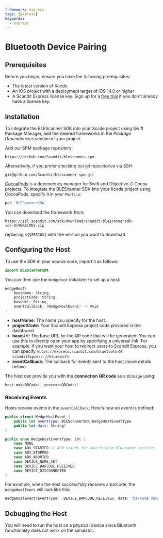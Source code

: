 ```yaml
---
framework: express
tags: [express]
keywords:
  - express
---
```


# Bluetooth Device Pairing

## Prerequisites

Before you begin, ensure you have the following prerequisites:

- The latest version of Xcode
- An iOS project with a deployment target of iOS 14.0 or higher
- A Scandit Express license key. Sign up for a [free trial](https://www.scandit.com/trial/) if you don't already have a license key.

## Installation

<Tabs groupId="installation">

<TabItem value="spm" label="Swift Package Manager" default>

To integrate the BLEScanner SDK into your Xcode project using Swift Package Manager, add the desired frameworks in the _Package Dependencies_ section of your project.

Add our SPM package repository:

```
https://github.com/Scandit/blescanner-spm
```

Alternatively, if you prefer checking out git repositories via SSH:

```
git@github.com:Scandit/blescanner-spm.git
```
</TabItem>

<TabItem value="cocoapods" label="CocoaPods">

[CocoaPods](https://cocoapods.org/) is a dependency manager for Swift and Objective-C Cocoa projects. To integrate the BLEScanner SDK into your Xcode project using CocoaPods, specify it in your `Podfile`:

```ruby
pod 'BLEScannerSDK'
```

</TabItem>

<TabItem value="manual" label="Add Manually">

You can download the framework from:
```
https://ssl.scandit.com/sdk/download/scandit-blescannersdk-ios-${VERSION}.zip
```
replacing `${VERSION}` with the version you want to download.

</TabItem>

</Tabs>

## Configuring the Host

To use the SDK in your source code, import it as follows:

```swift
import BLEScannerSDK
```

You can then use the `WedgeHost` initializer to set up a host:

```swift
WedgeHost(
    hostName: String,
    projectCode: String,
    baseUrl: String,
    eventCallback: (WedgeHostEvent) -> Void
)
```

- **hostName:** The name you specify for the host.
- **projectCode:** Your Scandit Express project code provided in the dashboard.
- **baseUrl:** The base URL for the QR code that will be generated. You can use this to directly open your app by specifying a universal link. For example, if you want your host to redirect users to Scandit Express, you can specify `https://express.scandit.com/bluetooth` or `scanditExpress://bluetooth`.
- **eventCallback:** The callback for events sent to the host (more details below).

The host can provide you with the **connection QR code** as a `UIImage` using:

```swift
host.makeQRCode().generateQRCode()
```

### Receiving Events

Hosts receive events in the `eventCallback`. Here's how an event is defined:

```swift
public struct WedgeHostEvent {
    public let eventType: BLEScannerSDK.WedgeHostEventType
    public let data: String?
}
```

```swift
public enum WedgeHostEventType: Int {
    case NONE
    case ADV_STARTED // ADV stands for advertising Bluetooth services
    case ADV_STOPPED
    case ADV_ABORTED
    case DEVICE_NAME_SET
    case DEVICE_BARCODE_RECEIVED
    case DEVICE_DISCONNECTED
}
```

For example, when the host successfully receives a barcode, the `WedgeHostEvent` will look like this:

```swift
WedgeHostEvent(eventType: .DEVICE_BARCODE_RECEIVED, data: "barcode data")
```

## Debugging the Host

You will need to run the host on a physical device since Bluetooth functionality does not work on the simulator.
